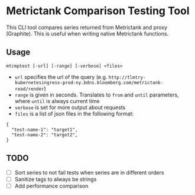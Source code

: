 # Metrictank Comparison Testing Tool

This CLI tool compares series returned from Metrictank and proxy (Graphite). This is useful when writing native Metrictank functions.

## Usage

```
mtcmptest [-url] [-range] [-verbose] <files>
```

- `url` specifies the url of the query (e.g. `http://tlmtry-kubernetesingress-prod-ny.bdns.bloomberg.com/metrictank-read/render`)
- `range` is given in seconds. Translates to `from` and `until` parameters, where `until` is always current time
- `verbose` is set for more output about requests
- `files` is a list of json files in the following format:

```
{
  "test-name-1": "target1",
  "test-name-2": "target2",
}
```

## TODO

- [ ] Sort series to not fail tests when series are in different orders
- [ ] Sanitize tags to always be strings
- [ ] Add performance comparison
